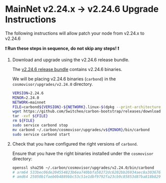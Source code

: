 # MainNet v2.24.x -> v2.24.6 Upgrade Instructions

The following instructions will allow patch your node from v2.24.x to v2.24.6

**:exclamation: Run these steps in sequence, do not skip any steps! :exclamation:**

1. Download and upgrade using the v2.24.6 release bundle.

    The [v2.24.6 release bundle](https://github.com/Switcheo/carbon-bootstrap/releases/tag/v2.24.6) contains v2.24.6 binaries.

    We will be placing v2.24.6 binaries (`carbond`) in the `cosmovisor/upgrades/v2.24.0` directory.

    ```bash
    VERSION=2.24.6
    MINOR=2.24.0
    NETWORK=mainnet
    FILE=carbond${VERSION}-${NETWORK}.linux-$(dpkg --print-architecture).tar.gz
    wget https://github.com/Switcheo/carbon-bootstrap/releases/download/v${VERSION}/${FILE}
    tar -xvf ${FILE}
    rm ${FILE}
    sudo service carbond stop
    mv carbond ~/.carbon/cosmovisor/upgrades/v${MINOR}/bin/carbond
    sudo service carbond start
    ```

2. Check that you have configured the right versions of `carbond`.

    Ensure that you have the right binaries installed under the `cosmovisor` directory:

    ```bash
    openssl sha256 ~/.carbon/cosmovisor/upgrades/v2.24.0/bin/carbond
    # arm64 533bec06de204554823b6ea740bbfa58272dc6202bb26934aec8a3036762af3d
    # amd64 25050b1faeb0b4889bbc53c51e1dbf9792fa23cb9c85853d87ba818b829c1fa4
    ```
